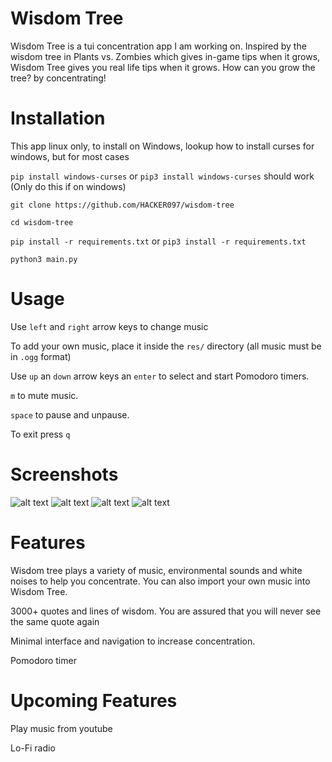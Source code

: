 # Wisdom Tree

Wisdom Tree is a tui concentration app I am working on. Inspired by the wisdom tree in Plants vs. Zombies which gives in-game tips when it grows, Wisdom Tree gives you real life tips when it grows. How can you grow the tree? by concentrating!

# Installation

This app linux only, to install on Windows, lookup how to install curses for windows, but for most cases

`pip install windows-curses` or `pip3 install windows-curses` should work (Only do this if on windows)




`git clone https://github.com/HACKER097/wisdom-tree`

`cd wisdom-tree`

`pip install -r requirements.txt`
or
`pip3 install -r requirements.txt`

`python3 main.py`

# Usage

Use `left` and `right` arrow keys to change music

To add your own music, place it inside the `res/` directory (all music must be in `.ogg` format)

Use `up` an `down` arrow keys an `enter` to select and start Pomodoro timers.

`m` to mute music.

`space` to pause and unpause. 

To exit press `q`

# Screenshots
![alt text](https://imgur.com/nFw46EN.png)
![alt text](https://imgur.com/Q1rGccM.png)
![alt text](https://imgur.com/VvRaLYd.png)
![alt text](https://imgur.com/MJCkdMb.png)

# Features

Wisdom tree plays a variety of music, environmental sounds and white noises to help you concentrate. You can also import your own music into Wisdom Tree.

3000+ quotes and lines of wisdom. You are assured that you will never see the same quote again

Minimal interface and navigation to increase concentration.

Pomodoro timer

# Upcoming Features

Play music from youtube

Lo-Fi radio


